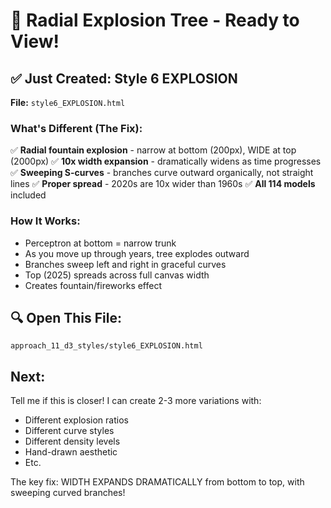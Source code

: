 # 🎯 Radial Explosion Tree - Ready to View!

## ✅ Just Created: Style 6 EXPLOSION

**File:** `style6_EXPLOSION.html`

### What's Different (The Fix):
✅ **Radial fountain explosion** - narrow at bottom (200px), WIDE at top (2000px) 
✅ **10x width expansion** - dramatically widens as time progresses
✅ **Sweeping S-curves** - branches curve outward organically, not straight lines
✅ **Proper spread** - 2020s are 10x wider than 1960s
✅ **All 114 models** included

### How It Works:
- Perceptron at bottom = narrow trunk
- As you move up through years, tree explodes outward
- Branches sweep left and right in graceful curves
- Top (2025) spreads across full canvas width
- Creates fountain/fireworks effect

## 🔍 Open This File:
```
approach_11_d3_styles/style6_EXPLOSION.html
```

## Next:
Tell me if this is closer! I can create 2-3 more variations with:
- Different explosion ratios
- Different curve styles
- Different density levels
- Hand-drawn aesthetic
- Etc.

The key fix: WIDTH EXPANDS DRAMATICALLY from bottom to top, with sweeping curved branches!
